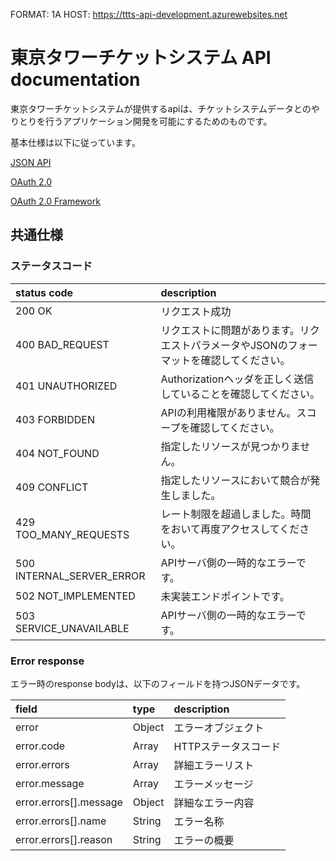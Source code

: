 FORMAT: 1A
HOST: https://ttts-api-development.azurewebsites.net

# 東京タワーチケットシステム API documentation

東京タワーチケットシステムが提供するapiは、チケットシステムデータとのやりとりを行うアプリケーション開発を可能にするためのものです。

基本仕様は以下に従っています。

[JSON API](http://jsonapi.org/)

[OAuth 2.0](https://oauth.net/2/)

[OAuth 2.0 Framework](http://tools.ietf.org/html/rfc6749)

## 共通仕様

### ステータスコード

| status code               | description                                          |
| :------------------------ | :--------------------------------------------------- |
| 200 OK                    | リクエスト成功                                            |
| 400 BAD_REQUEST           | リクエストに問題があります。リクエストパラメータやJSONのフォーマットを確認してください。 |
| 401 UNAUTHORIZED          | Authorizationヘッダを正しく送信していることを確認してください。         |
| 403 FORBIDDEN             | APIの利用権限がありません。スコープを確認してください。                |
| 404 NOT_FOUND             | 指定したリソースが見つかりません。                                |
| 409 CONFLICT              | 指定したリソースにおいて競合が発生しました。                        |
| 429 TOO_MANY_REQUESTS     | レート制限を超過しました。時間をおいて再度アクセスしてください。           |
| 500 INTERNAL_SERVER_ERROR | APIサーバ側の一時的なエラーです。                              |
| 502 NOT_IMPLEMENTED       | 未実装エンドポイントです。                                    |
| 503 SERVICE_UNAVAILABLE   | APIサーバ側の一時的なエラーです。                              |

### Error response

エラー時のresponse bodyは、以下のフィールドを持つJSONデータです。

| field                  | type   | description  |
| :--------------------- | :----- | :----------- |
| error                  | Object | エラーオブジェクト    |
| error.code             | Array  | HTTPステータスコード |
| error.errors           | Array  | 詳細エラーリスト   |
| error.message          | Array  | エラーメッセージ     |
| error.errors[].message | Object | 詳細なエラー内容 |
| error.errors[].name    | String | エラー名称      |
| error.errors[].reason  | String | エラーの概要     |


<!-- include(routes/oauth.md) -->

<!-- include(routes/performances.md) -->

<!-- include(routes/transactions.md) -->

<!-- include(routes/places.md) -->

<!-- include(routes/404.md) -->
